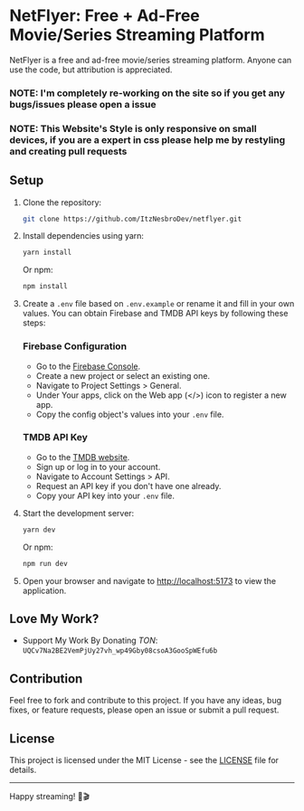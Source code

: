 # NetFlyer: Free + Ad-Free Movie/Series Streaming Platform

NetFlyer is a free and ad-free movie/series streaming platform. Anyone can use the code, but attribution is appreciated.

### NOTE: I'm completely re-working on the site so if you get any bugs/issues please open a issue

### NOTE: This Website's Style is only responsive on small devices, if you are a expert in css please help me by restyling and creating pull requests

## Setup

1. Clone the repository:

   ```bash
   git clone https://github.com/ItzNesbroDev/netflyer.git
   ```

2. Install dependencies using yarn:

   ```bash
   yarn install
   ```

   Or npm:

   ```bash
   npm install
   ```

3. Create a `.env` file based on `.env.example` or rename it and fill in your own values. You can obtain Firebase and TMDB API keys by following these steps:

   ### Firebase Configuration

   - Go to the [Firebase Console](https://console.firebase.google.com/).
   - Create a new project or select an existing one.
   - Navigate to Project Settings > General.
   - Under Your apps, click on the Web app (</>) icon to register a new app.
   - Copy the config object's values into your `.env` file.

   ### TMDB API Key

   - Go to the [TMDB website](https://www.themoviedb.org/).
   - Sign up or log in to your account.
   - Navigate to Account Settings > API.
   - Request an API key if you don't have one already.
   - Copy your API key into your `.env` file.

4. Start the development server:

   ```bash
   yarn dev
   ```

   Or npm:

   ```bash
   npm run dev
   ```

5. Open your browser and navigate to [http://localhost:5173](http://localhost:5173) to view the application.

## Love My Work?

- Support My Work By Donating *TON*:
  `UQCv7Na2BE2VemPjUy27vh_wp49Gby08csoA3GooSpWEfu6b`

## Contribution

Feel free to fork and contribute to this project. If you have any ideas, bug fixes, or feature requests, please open an issue or submit a pull request.

## License

This project is licensed under the MIT License - see the [LICENSE](LICENSE) file for details.

---

Happy streaming! 🍿🎬
